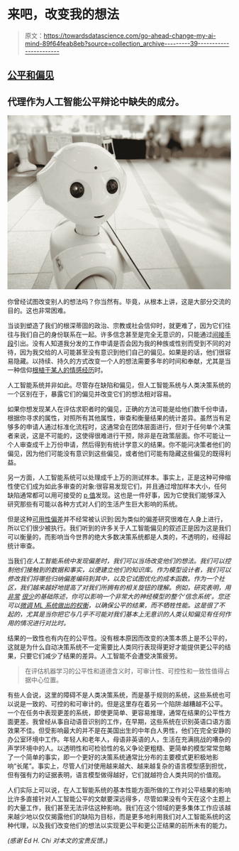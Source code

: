 # 来吧，改变我的想法

> 原文：<https://towardsdatascience.com/go-ahead-change-my-ai-mind-89f64feab8eb?source=collection_archive---------39----------------------->

## [公平和偏见](https://towardsdatascience.com/tagged/fairness-and-bias)

## 代理作为人工智能公平辩论中缺失的成分。

![](img/0c10a1485d989b1d5b7a05cc479eeff7.png)

你曾经试图改变别人的想法吗？你当然有。毕竟，从根本上讲，这是大部分交流的目的。这也非常困难。

当谈到塑造了我们的根深蒂固的政治、宗教或社会信仰时，就更难了，因为它们往往与我们自己的身份联系在一起。许多信念甚至是完全无意识的，只能通过[间接手段](https://implicit.harvard.edu/implicit/takeatest.html)引出。没有人知道我分发的工作申请是否会因为我的种族或性别而受到不同的对待，因为我交给的人可能甚至没有意识到他们自己的偏见。如果是的话，他们很容易隐藏。以持续、持久的方式改变一个人的想法需要多年的时间和奉献，尤其是当一种信仰[根植于某人的情感经历](https://www.lesswrong.com/posts/i9xyZBS3qzA8nFXNQ)时。

人工智能系统并非如此。尽管存在缺陷和偏见，但人工智能系统与人类决策系统的一个区别在于，暴露它们的偏见并改变它们的想法相对容易。

如果你想发现某人在评估求职者时的偏见，正确的方法可能是给他们数千份申请，根据你寻求的属性，对照所有其他属性，审查和衡量结果的统计差异。虽然当有足够多的申请人通过标准化流程时，这通常会在团体层面进行，但对于任何单个决策者来说，这是不可能的，这使得很难进行干预，除非是在政策层面。你不可能让一个人审查成千上万份申请，然后得到有统计学意义的结果。你不能问决策者他们的偏见，因为他们可能没有意识到这些偏见，或者他们可能有隐藏这些偏见的既得利益。

另一方面，人工智能系统可以处理成千上万的测试样本。事实上，正是这种可伸缩性使它们成为如此多审查的对象:很容易发现它们，并且通过增加样本大小，任何缺陷通常都可以用可接受的 [p 值](https://en.wikipedia.org/wiki/P-value)发现。这也是一件好事，因为它使我们能够深入研究那些有可能以各种方式对人们的生活产生巨大影响的系统。

但是这种[可用性偏差](https://en.wikipedia.org/wiki/Availability_heuristic)并不经常被认识到:因为类似的偏差研究很难在人身上进行，所以它们很少被执行。我们听到的许多关于人工智能偏见的叙述正是因为这是我们可以衡量的，而影响当今世界的绝大多数决策系统都是人类的，不透明的，经得起统计审查。

当我们*在人工智能系统中发现偏差时，我们可以当场改变他们的想法。我们可以控制他们接触到的数据和事实，以便建立他们的知识库。作为模型设计者，我们可以修改我们将哪些归纳偏差编码到其中，以及它试图优化的成本函数。作为一个社区，我们越来越好地提高了对我们所拥有的相关旋钮的理解。例如，研究表明，用[非常](https://arxiv.org/abs/2101.00190) [很少](https://arxiv.org/abs/2005.14165)的基础陈述，你可以影响一个非常大的神经模型的整个‘信念系统’。您还可以[微调 ML 系统做出的权衡](https://arxiv.org/abs/1610.02413)，以确保公平的结果，而不牺牲性能。这是很了不起的，尤其是当你把它与几乎不可能对我们基本上无意识的人类认知偏见有任何作用的情况进行对比时。*

结果的一致性也有内在的公平性。没有根本原因而改变的决策本质上是不公平的，这就是为什么自动决策系统不一定需要比人类同行表现得更好才能提供更公平的结果，只要它们减少了结果的差异。人工智能不会遭受决策疲劳。

> 在评估机器学习的公平性和道德含义时，可审计性、可控性和一致性值得占据中心位置。

有些人会说，这里的障碍不是人类决策系统，而是基于规则的系统，这些系统也可以说是一致的、可控的和可审计的。但是这里存在着另一个陷阱:越糟越不公平。一个在任务中表现更差的系统，即使更简单、更容易推理，通常在结果的公平性方面更差。我曾经从事自动语音识别的工作，在早期，这些系统在识别英语口语方面效果不佳。但受影响最大的并不是在美国出生的中年白人男性，他们在完全安静的办公室环境中工作。年轻人和老年人，母语非英语的人，生活在充满挑战的嘈杂的声学环境中的人。以透明性和可检验性的名义争论更粗糙、更简单的模型常常忽略了一个简单的事实，即一个更好的决策系统通常比分布的主要模式更积极地影响“长尾”。事实上，尽管人们对使用越来越大、越来越复杂的语言模型感到担忧，但有强有力的证据表明，语言模型做得越好，它们就越符合人类共同的价值观。

人们实际上可以说，在人工智能系统的基本性能方面所做的工作对公平结果的影响比许多直接针对人工智能公平的文献要深远得多，尽管如果没有今天在这个主题上的大量工作，我们甚至无法评估这种影响。我们在这个领域的更多集体工作应该越来越少地以仅仅揭露他们的缺陷为目标，而是更多地利用我们对人工智能系统的这种代理，以及我们改变他们的想法以实现更公平和更公正结果的前所未有的能力。

*(感谢 Ed H. Chi 对本文的宝贵反馈。)*